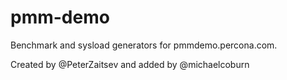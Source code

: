 # pmm-demo
Benchmark and sysload generators for pmmdemo.percona.com.

Created by @PeterZaitsev and added by @michaelcoburn
